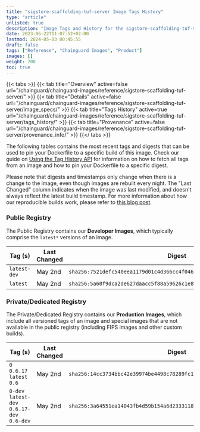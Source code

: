 ```yaml
---
title: "sigstore-scaffolding-tuf-server Image Tags History"
type: "article"
unlisted: true
description: "Image Tags and History for the sigstore-scaffolding-tuf-server Chainguard Image"
date: 2023-06-22T11:07:52+02:00
lastmod: 2024-05-03 00:45:55
draft: false
tags: ["Reference", "Chainguard Images", "Product"]
images: []
weight: 700
toc: true
---
```


{{< tabs >}}
{{< tab title="Overview" active=false url="/chainguard/chainguard-images/reference/sigstore-scaffolding-tuf-server/" >}}
{{< tab title="Details" active=false url="/chainguard/chainguard-images/reference/sigstore-scaffolding-tuf-server/image_specs/" >}}
{{< tab title="Tags History" active=true url="/chainguard/chainguard-images/reference/sigstore-scaffolding-tuf-server/tags_history/" >}}
{{< tab title="Provenance" active=false url="/chainguard/chainguard-images/reference/sigstore-scaffolding-tuf-server/provenance_info/" >}}
{{</ tabs >}}

The following tables contains the most recent tags and digests that can be used to pin your Dockerfile to a specific build of this image. Check our guide on [Using the Tag History API](/chainguard/chainguard-images/using-the-tag-history-api/) for information on how to fetch all tags from an image and how to pin your Dockerfile to a specific digest.

Please note that digests and timestamps only change when there is a change to the image, even though images are rebuilt every night. The "Last Changed" column indicates when the image was last modified, and doesn't always reflect the latest build timestamp. For more information about how our reproducible builds work, please refer to [this blog post](https://www.chainguard.dev/unchained/reproducing-chainguards-reproducible-image-builds).

### Public Registry
The Public Registry contains our **Developer Images**, which typically comprise the `latest*` versions of an image.

| Tag (s)       | Last Changed | Digest                                                                    |
|---------------|--------------|---------------------------------------------------------------------------|
|  `latest-dev` | May 2nd      | `sha256:7521defc540eea1179d01c4d366cc4f04600d1f627ab52ce8987a79b2bb7a2c7` |
|  `latest`     | May 2nd      | `sha256:5a60f9dca2de627daacc5f88a59626c1e872d6fc1073f82f5640d1d665739f9e` |


### Private/Dedicated Registry
The Private/Dedicated Registry contains our **Production Images**, which include all versioned tags of an image and special images that are not available in the public registry (including FIPS images and other custom builds).

| Tag (s)                                      | Last Changed | Digest                                                                    |
|----------------------------------------------|--------------|---------------------------------------------------------------------------|
|  `0` `0.6.17` `latest` `0.6`                 | May 2nd      | `sha256:14cc3734bbc42e39974be4498c78289fc1191266756d5e17f72fc8b91095312a` |
|  `0-dev` `latest-dev` `0.6.17-dev` `0.6-dev` | May 2nd      | `sha256:3a64551ea14043fb4d59b154a6d2333118c05d804a0c55d7005e3a4328b42d53` |

